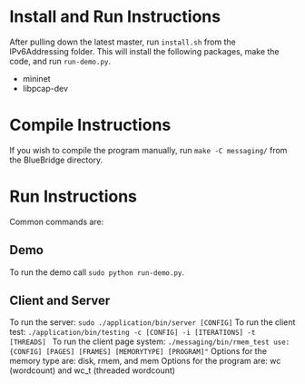 # Install and Run Instructions

After pulling down the latest master, run `install.sh` from the IPv6Addressing folder. This will install the following packages, make the code, and run `run-demo.py`.
  - mininet
  - libpcap-dev
  
# Compile Instructions
If you wish to compile the program manually, run `make -C messaging/` from the BlueBridge directory.

# Run Instructions
Common commands are: 

## Demo
To run the demo call `sudo python run-demo.py`.

## Client and Server
To run the server: `sudo ./application/bin/server [CONFIG]`
To run the client test: `./application/bin/testing -c [CONFIG] -i [ITERATIONS] -t [THREADS] `
To run the client page system: `./messaging/bin/rmem_test use: {CONFIG] [PAGES] [FRAMES] [MEMORYTYPE] [PROGRAM]"`
Options for the memory type are: disk, rmem, and mem
Options for the program are: wc (wordcount) and wc_t (threaded wordcount)

